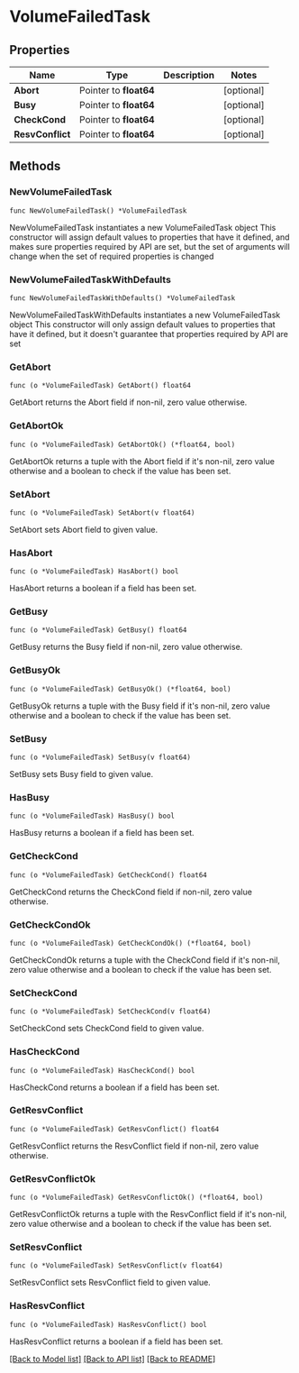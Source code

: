# VolumeFailedTask

## Properties

Name | Type | Description | Notes
------------ | ------------- | ------------- | -------------
**Abort** | Pointer to **float64** |  | [optional] 
**Busy** | Pointer to **float64** |  | [optional] 
**CheckCond** | Pointer to **float64** |  | [optional] 
**ResvConflict** | Pointer to **float64** |  | [optional] 

## Methods

### NewVolumeFailedTask

`func NewVolumeFailedTask() *VolumeFailedTask`

NewVolumeFailedTask instantiates a new VolumeFailedTask object
This constructor will assign default values to properties that have it defined,
and makes sure properties required by API are set, but the set of arguments
will change when the set of required properties is changed

### NewVolumeFailedTaskWithDefaults

`func NewVolumeFailedTaskWithDefaults() *VolumeFailedTask`

NewVolumeFailedTaskWithDefaults instantiates a new VolumeFailedTask object
This constructor will only assign default values to properties that have it defined,
but it doesn't guarantee that properties required by API are set

### GetAbort

`func (o *VolumeFailedTask) GetAbort() float64`

GetAbort returns the Abort field if non-nil, zero value otherwise.

### GetAbortOk

`func (o *VolumeFailedTask) GetAbortOk() (*float64, bool)`

GetAbortOk returns a tuple with the Abort field if it's non-nil, zero value otherwise
and a boolean to check if the value has been set.

### SetAbort

`func (o *VolumeFailedTask) SetAbort(v float64)`

SetAbort sets Abort field to given value.

### HasAbort

`func (o *VolumeFailedTask) HasAbort() bool`

HasAbort returns a boolean if a field has been set.

### GetBusy

`func (o *VolumeFailedTask) GetBusy() float64`

GetBusy returns the Busy field if non-nil, zero value otherwise.

### GetBusyOk

`func (o *VolumeFailedTask) GetBusyOk() (*float64, bool)`

GetBusyOk returns a tuple with the Busy field if it's non-nil, zero value otherwise
and a boolean to check if the value has been set.

### SetBusy

`func (o *VolumeFailedTask) SetBusy(v float64)`

SetBusy sets Busy field to given value.

### HasBusy

`func (o *VolumeFailedTask) HasBusy() bool`

HasBusy returns a boolean if a field has been set.

### GetCheckCond

`func (o *VolumeFailedTask) GetCheckCond() float64`

GetCheckCond returns the CheckCond field if non-nil, zero value otherwise.

### GetCheckCondOk

`func (o *VolumeFailedTask) GetCheckCondOk() (*float64, bool)`

GetCheckCondOk returns a tuple with the CheckCond field if it's non-nil, zero value otherwise
and a boolean to check if the value has been set.

### SetCheckCond

`func (o *VolumeFailedTask) SetCheckCond(v float64)`

SetCheckCond sets CheckCond field to given value.

### HasCheckCond

`func (o *VolumeFailedTask) HasCheckCond() bool`

HasCheckCond returns a boolean if a field has been set.

### GetResvConflict

`func (o *VolumeFailedTask) GetResvConflict() float64`

GetResvConflict returns the ResvConflict field if non-nil, zero value otherwise.

### GetResvConflictOk

`func (o *VolumeFailedTask) GetResvConflictOk() (*float64, bool)`

GetResvConflictOk returns a tuple with the ResvConflict field if it's non-nil, zero value otherwise
and a boolean to check if the value has been set.

### SetResvConflict

`func (o *VolumeFailedTask) SetResvConflict(v float64)`

SetResvConflict sets ResvConflict field to given value.

### HasResvConflict

`func (o *VolumeFailedTask) HasResvConflict() bool`

HasResvConflict returns a boolean if a field has been set.


[[Back to Model list]](../README.md#documentation-for-models) [[Back to API list]](../README.md#documentation-for-api-endpoints) [[Back to README]](../README.md)


